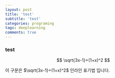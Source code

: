 ```yaml
---
layout: post
title: 'test'
subtitle: 'test'
categories: programing
tags: deeplearning
comments: true
---
```


### test


$$
\sqrt{3x-1}+(1+x)^2
$$

이 구문은 $\sqrt{3x-1}+(1+x)^2$ 인라인 표기법 입니다.